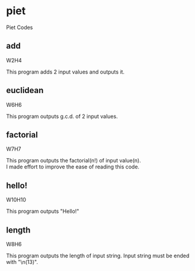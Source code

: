 # piet
Piet Codes

## add
W2H4

This program adds 2 input values and outputs it.

## euclidean
W6H6

This program outputs g.c.d. of 2 input values.

## factorial
W7H7

This program outputs the factorial(n!) of input value(n).  
I made effort to improve the ease of reading this code.

## hello!
W10H10

This program outputs "Hello!"

## length
W8H6

This program outputs the length of input string. Input string must be ended with "\n(13)".